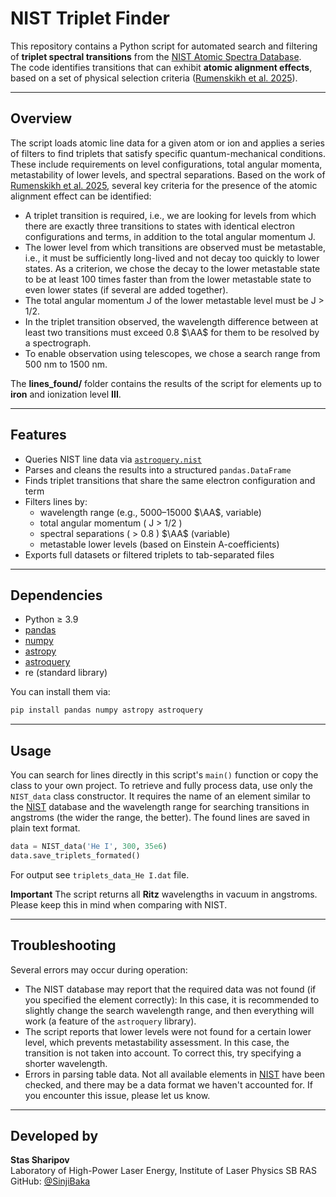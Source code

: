 # NIST Triplet Finder

This repository contains a Python script for automated search and filtering of **triplet spectral transitions** from the [NIST Atomic Spectra Database](https://physics.nist.gov/PhysRefData/ASD/lines_form.html).  
The code identifies transitions that can exhibit **atomic alignment effects**, based on a set of physical selection criteria ([Rumenskikh et al. 2025](https://doi.org/10.1093/mnras/staf1038)).

---

## Overview

The script loads atomic line data for a given atom or ion and applies a series of filters to find triplets that satisfy specific quantum-mechanical conditions.  
These include requirements on level configurations, total angular momenta, metastability of lower levels, and spectral separations.
Based on the work of [Rumenskikh et al. 2025](https://doi.org/10.1093/mnras/staf1038), several key criteria for the presence of the atomic alignment effect can be identified:
- A triplet transition is required, i.e., we are looking for levels from which there are exactly three transitions to states with identical electron configurations and terms, in addition to the total angular momentum J.
- The lower level from which transitions are observed must be metastable, i.e., it must be sufficiently long-lived and not decay too quickly to lower states. As a criterion, we chose the decay to the lower metastable state to be at least 100 times faster than from the lower metastable state to even lower states (if several are added together).
- The total angular momentum J of the lower metastable level must be J > 1/2.
- In the triplet transition observed, the wavelength difference between at least two transitions must exceed 0.8 $\AA$ for them to be resolved by a spectrograph.
- To enable observation using telescopes, we chose a search range from 500 nm to 1500 nm.

The **lines_found/** folder contains the results of the script for elements up to **iron** and ionization level **III**.

---

## Features

- Queries NIST line data via [`astroquery.nist`](https://astroquery.readthedocs.io/en/latest/nist/nist.html)
- Parses and cleans the results into a structured `pandas.DataFrame`
- Finds triplet transitions that share the same electron configuration and term
- Filters lines by:
  - wavelength range (e.g., 5000–15000 $\AA$, variable)
  - total angular momentum \( J > 1/2 \)
  - spectral separations \( > 0.8 \) $\AA$ (variable)
  - metastable lower levels (based on Einstein A-coefficients)
- Exports full datasets or filtered triplets to tab-separated files

---

## Dependencies

- Python ≥ 3.9  
- [pandas](https://pandas.pydata.org/)  
- [numpy](https://numpy.org/)  
- [astropy](https://www.astropy.org/)  
- [astroquery](https://astroquery.readthedocs.io/)  
- re (standard library)

You can install them via:
```bash
pip install pandas numpy astropy astroquery
```

---

## Usage

You can search for lines directly in this script's `main()` function or copy the class to your own project.
To retrieve and fully process data, use only the `NIST_data` class constructor. It requires the name of an element similar to the [NIST](https://physics.nist.gov/PhysRefData/ASD/lines_form.html) database and the wavelength range for searching transitions in angstroms (the wider the range, the better). The found lines are saved in plain text format.

```python
data = NIST_data('He I', 300, 35e6)
data.save_triplets_formated()
```
For output see `triplets_data_He I.dat` file.

**Important**
The script returns all **Ritz** wavelengths in vacuum in angstroms. Please keep this in mind when comparing with NIST.

---

## Troubleshooting

Several errors may occur during operation:
- The NIST database may report that the required data was not found (if you specified the element correctly):
In this case, it is recommended to slightly change the search wavelength range, and then everything will work (a feature of the `astroquery` library).
- The script reports that lower levels were not found for a certain lower level, which prevents metastability assessment. In this case, the transition is not taken into account. To correct this, try specifying a shorter wavelength.
- Errors in parsing table data. Not all available elements in [NIST](https://physics.nist.gov/PhysRefData/ASD/lines_form.html) have been checked, and there may be a data format we haven't accounted for. If you encounter this issue, please let us know.

---

## Developed by

**Stas Sharipov**  
Laboratory of High-Power Laser Energy, Institute of Laser Physics SB RAS 
GitHub: [@SinjiBaka](https://github.com/SinjiBaka)
